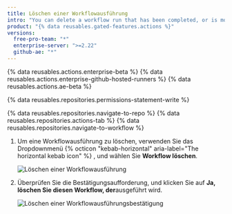 ```yaml
---
title: Löschen einer Workflowausführung
intro: "You can delete a workflow run that has been completed, or is more than two weeks old."
product: "{% data reusables.gated-features.actions %}"
versions:
  free-pro-team: "*"
  enterprise-server: ">=2.22"
  github-ae: "*"
---
```


{% data reusables.actions.enterprise-beta %}
{% data reusables.actions.enterprise-github-hosted-runners %}
{% data reusables.actions.ae-beta %}

{% data reusables.repositories.permissions-statement-write %}

{% data reusables.repositories.navigate-to-repo %}
{% data reusables.repositories.actions-tab %}
{% data reusables.repositories.navigate-to-workflow %}

1. Um eine Workflowausführung zu löschen, verwenden Sie das Dropdownmenü {% octicon "kebab-horizontal" aria-label="The horizontal kebab icon" %} , und wählen Sie **Workflow löschen**.

   ![Löschen einer Workflowausführung](/assets/images/help/settings/workflow-delete-run.png)

2. Überprüfen Sie die Bestätigungsaufforderung, und klicken Sie auf **Ja, löschen Sie diesen Workflow, der**ausgeführt wird.

   ![Löschen einer Workflowausführungsbestätigung](/assets/images/help/settings/workflow-delete-run-confirmation.png)
